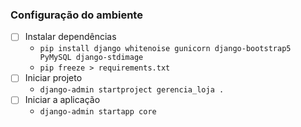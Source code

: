 ### Configuração do ambiente

- [ ] Instalar dependências 
  - `pip install django whitenoise gunicorn django-bootstrap5 PyMySQL django-stdimage`
  - `pip freeze > requirements.txt`
- [ ] Iniciar projeto
  - `django-admin startproject gerencia_loja .`
- [ ] Iniciar a aplicação
  - `django-admin startapp core`